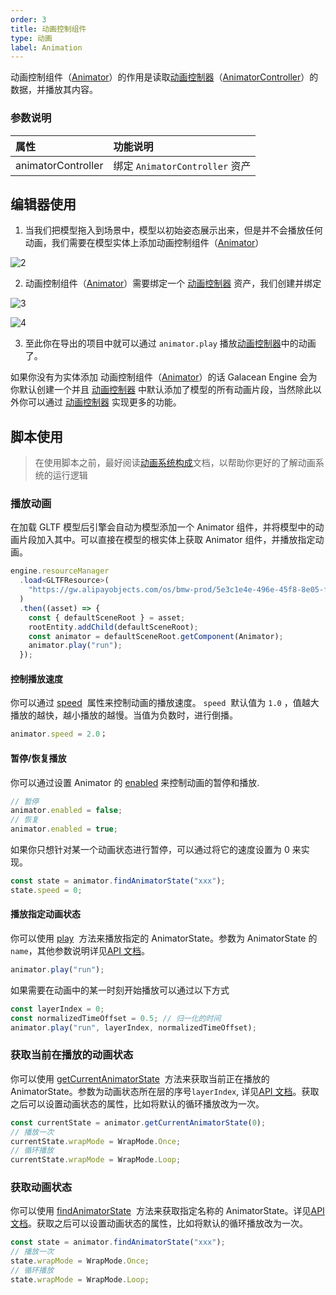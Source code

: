 ```yaml
---
order: 3
title: 动画控制组件
type: 动画
label: Animation
---
```


动画控制组件（[Animator](/apis/core/#Animator)）的作用是读取[动画控制器](/docs/animation-animatorController)（[AnimatorController](/apis/core/#AnimatorController)）的数据，并播放其内容。

### 参数说明

| 属性               | 功能说明                       |
| :----------------- | :----------------------------- |
| animatorController | 绑定 `AnimatorController` 资产 |

## 编辑器使用

1. 当我们把模型拖入到场景中，模型以初始姿态展示出来，但是并不会播放任何动画，我们需要在模型实体上添加动画控制组件（[Animator](/apis/core/#Animator)）

![2](https://mdn.alipayobjects.com/huamei_3zduhr/afts/img/A*kuSLTaxomrUAAAAAAAAAAAAADsJ_AQ/original)

2. 动画控制组件（[Animator](/apis/core/#Animator)）需要绑定一个 [动画控制器](/docs/animation-animatorController) 资产，我们创建并绑定

![3](https://mdn.alipayobjects.com/huamei_3zduhr/afts/img/A*irT7SZvw4N8AAAAAAAAAAAAADsJ_AQ/original)

![4](https://mdn.alipayobjects.com/huamei_3zduhr/afts/img/A*VtX3RJR8kdMAAAAAAAAAAAAADsJ_AQ/original)

3. 至此你在导出的项目中就可以通过 `animator.play` 播放[动画控制器](/docs/animation-animatorController)中的动画了。

如果你没有为实体添加 动画控制组件（[Animator](/apis/core/#Animator)）的话 Galacean Engine 会为你默认创建一个并且 [动画控制器](/docs/animation-animatorController) 中默认添加了模型的所有动画片段，当然除此以外你可以通过 [动画控制器](/docs/animation-animatorController) 实现更多的功能。

## 脚本使用

> 在使用脚本之前，最好阅读[动画系统构成](/docs/animation-system)文档，以帮助你更好的了解动画系统的运行逻辑

### 播放动画

在加载 GLTF 模型后引擎会自动为模型添加一个 Animator 组件，并将模型中的动画片段加入其中。可以直接在模型的根实体上获取 Animator 组件，并播放指定动画。

```typescript
engine.resourceManager
  .load<GLTFResource>(
    "https://gw.alipayobjects.com/os/bmw-prod/5e3c1e4e-496e-45f8-8e05-f89f2bd5e4a4.glb"
  )
  .then((asset) => {
    const { defaultSceneRoot } = asset;
    rootEntity.addChild(defaultSceneRoot);
    const animator = defaultSceneRoot.getComponent(Animator);
    animator.play("run");
  });
```

#### 控制播放速度

你可以通过 [speed](/apis/core/#Animator-speed)  属性来控制动画的播放速度。 `speed`  默认值为 `1.0` ，值越大播放的越快，越小播放的越慢。当值为负数时，进行倒播。

```typescript
animator.speed = 2.0；
```

#### 暂停/恢复播放

你可以通过设置 Animator 的 [enabled](/apis/core/#Animator-enabled) 来控制动画的暂停和播放.

```typescript
// 暂停
animator.enabled = false;
// 恢复
animator.enabled = true;
```

如果你只想针对某一个动画状态进行暂停，可以通过将它的速度设置为 0 来实现。

```typescript
const state = animator.findAnimatorState("xxx");
state.speed = 0;
```

#### 播放指定动画状态

<playground src="skeleton-animation-play.ts"></playground>

你可以使用 [play](/apis/core/#Animator-play)  方法来播放指定的 AnimatorState。参数为 AnimatorState 的`name`，其他参数说明详见[API 文档](/apis/core/#Animator-play)。

```typescript
animator.play("run");
```

如果需要在动画中的某一时刻开始播放可以通过以下方式

```typescript
const layerIndex = 0;
const normalizedTimeOffset = 0.5; // 归一化的时间
animator.play("run", layerIndex, normalizedTimeOffset);
```

### 获取当前在播放的动画状态

你可以使用 [getCurrentAnimatorState](/apis/core/#Animator-getCurrentAnimatorState)  方法来获取当前正在播放的 AnimatorState。参数为动画状态所在层的序号`layerIndex`, 详见[API 文档](/apis/core/#Animator-getCurrentAnimatorState)。获取之后可以设置动画状态的属性，比如将默认的循环播放改为一次。

```typescript
const currentState = animator.getCurrentAnimatorState(0);
// 播放一次
currentState.wrapMode = WrapMode.Once;
// 循环播放
currentState.wrapMode = WrapMode.Loop;
```

### 获取动画状态

你可以使用 [findAnimatorState](/apis/core/#Animator-findAnimatorState)  方法来获取指定名称的 AnimatorState。详见[API 文档](/apis/core/#Animator-getCurrentAnimatorState)。获取之后可以设置动画状态的属性，比如将默认的循环播放改为一次。

```typescript
const state = animator.findAnimatorState("xxx");
// 播放一次
state.wrapMode = WrapMode.Once;
// 循环播放
state.wrapMode = WrapMode.Loop;
```
